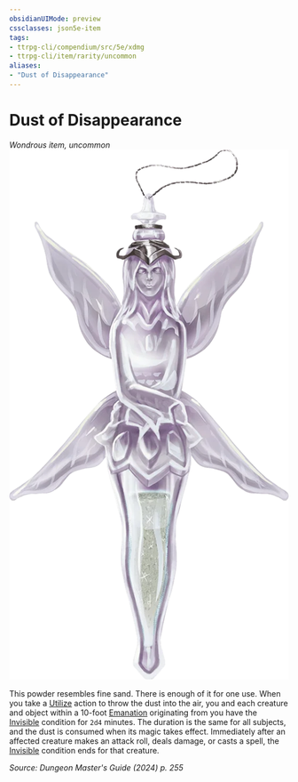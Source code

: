 ```yaml
---
obsidianUIMode: preview
cssclasses: json5e-item
tags:
- ttrpg-cli/compendium/src/5e/xdmg
- ttrpg-cli/item/rarity/uncommon
aliases: 
- "Dust of Disappearance"
---
```

# Dust of Disappearance
*Wondrous item, uncommon*  
![](Misc%20Files/CLI/compendium/items/img/dust-of-disappearance.webp#right)


This powder resembles fine sand. There is enough of it for one use. When you take a [Utilize](Misc%20Files/CLI/rules/actions.md#Utilize) action to throw the dust into the air, you and each creature and object within a 10-foot [Emanation](Misc%20Files/CLI/rules/variant-rules/emanation-area-of-effect-xphb.md) originating from you have the [Invisible](Misc%20Files/CLI/rules/conditions.md#Invisible) condition for `2d4` minutes. The duration is the same for all subjects, and the dust is consumed when its magic takes effect. Immediately after an affected creature makes an attack roll, deals damage, or casts a spell, the [Invisible](Misc%20Files/CLI/rules/conditions.md#Invisible) condition ends for that creature.

*Source: Dungeon Master's Guide (2024) p. 255*